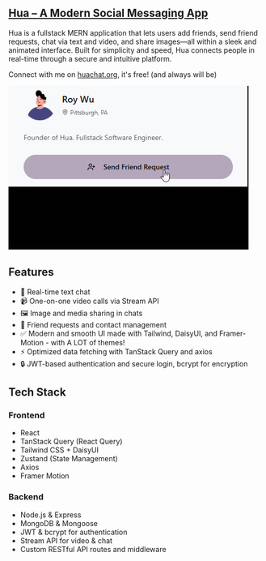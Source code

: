 ## [Hua – A Modern Social Messaging App](https://www.huachat.org/login)

Hua is a fullstack MERN application that lets users add friends, send friend requests, chat via text and video, and share images—all within a sleek and animated interface. Built for simplicity and speed, Hua connects people in real-time through a secure and intuitive platform. 

Connect with me on [huachat.org](https://www.huachat.org/login), it's free! (and always will be)

![Demo GIF](./frontend/public/demogif.gif)

## Features
- 💬 Real-time text chat
- 📹 One-on-one video calls via Stream API
- 🖼️ Image and media sharing in chats
- 👥 Friend requests and contact management
- ✅ Modern and smooth UI made with Tailwind, DaisyUI, and Framer-Motion - with A LOT of themes!
- ⚡ Optimized data fetching with TanStack Query and axios
- 🔒 JWT-based authentication and secure login, bcrypt for encryption

## Tech Stack

### Frontend
- React
- TanStack Query (React Query)
- Tailwind CSS + DaisyUI
- Zustand (State Management)
- Axios
- Framer Motion

### Backend
- Node.js & Express
- MongoDB & Mongoose
- JWT & bcrypt for authentication
- Stream API for video & chat
- Custom RESTful API routes and middleware
